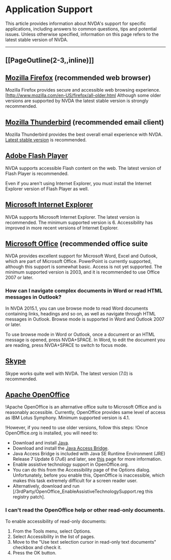 # Application Support

This article provides information about NVDA's support for specific applications, including answers to common questions, tips and potential issues. Unless otherwise specified, information on this page refers to the latest stable version of NVDA.

----
[[PageOutline(2-3,,inline)]]
----

## [Mozilla Firefox](http://www.getfirefox.com/) (recommended web browser)
Mozilla Firefox provides secure and accessible web browsing experience. [http://www.mozilla.com/en-US/firefox/all-older.html Although some older versions are supported by NVDA the latest stable version is strongly recommended.

## [Mozilla Thunderbird](http://www.getthunderbird.com/) (recommended email client)
Mozilla Thunderbird provides the best overall email experience with NVDA. [Latest stable version](http://www.mozilla.org/en-US/thunderbird/all-older.html) is recommended.

## [Adobe Flash Player](http://www.adobe.com/products/flashplayer/)
NVDA supports accessible Flash content on the web. The latest version of Flash Player is recommended.

Even if you aren't using Internet Explorer, you must install the Internet Explorer version of Flash Player as well.

## [Microsoft Internet Explorer](http://windows.microsoft.com/en-US/internet-explorer/products/ie/home)
NVDA supports Microsoft Internet Explorer. The latest version is recommended. The minimum supported version is 6. Accessibility has improved in more recent versions of Internet Explorer.

## [Microsoft Office](http://office.microsoft.com/) (recommended office suite
NVDA provides excellent support for Microsoft Word, Excel and Outlook, which are part of Microsoft Office. PowerPoint is currently supported, although this support is somewhat basic. Access is not yet supported. The minimum supported version is 2003, and it is recommended to use Office 2007 or later.

### How can I navigate complex documents in Word or read HTML messages in Outlook?

In NVDA 2015.1, you can use browse mode to read Word documents containing links, headings and so on, as well as navigate through HTML messages in Outlook. Browse mode is supported in Word and Outlook 2007 or later.

To use browse mode in Word or Outlook, once a document or an HTML message is opened, press NVDA+SPACE. In Word, to edit the document you are reading, press NVDA+SPACE to switch to focus mode.

## [Skype](http://www.skype.com/)
Skype works quite well with NVDA. The latest version (7.0) is recommended.

## [Apache OpenOffice](http://www.openoffice.org/)
!Apache OpenOffice is an alternative office suite to Microsoft Office and is reasonably accessible. Currently, OpenOffice provides same level of access as IBM Lotus Symphony. Minimum supported version is 4.1.

!However, if you need to use older versions, follow this steps:
!Once OpenOffice.org is installed, you will need to:
 * Download and install [Java](http://www.java.com/).
 * Download and install the [Java Access Bridge](http://java.sun.com/javase/technologies/accessibility/accessbridge/).
  * Java Access Bridge is included with Java SE Runtime Environment (JRE) Release 7 Update 6 (7u6) and later, see [this](http://docs.oracle.com/javase/7/docs/technotes/guides/access/enable_and_test.html) page for more information.
 * Enable assistive technology support in OpenOffice.org.
  * You can do this from the Accessibility page of the Options dialog. Unfortunately, before you enable this, OpenOffice is inaccessible, which makes this task extremely difficult for a screen reader user.
  * Alternatively, download and run [/3rdParty/OpenOffice_EnableAssistiveTechnologySupport.reg this registry patch].

### I can't read the OpenOffice help or other read-only documents.
To enable accessibility of read-only documents:
 1. From the Tools menu, select Options.
 2. Select Accessibility in the list of pages.
 3. Move to the "Use text selection cursor in read-only text documents" checkbox and check it.
 4. Press the OK button.